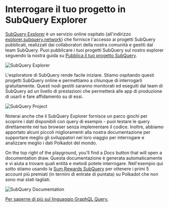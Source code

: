 # Interrogare il tuo progetto in SubQuery Explorer

[SubQuery Explorer](https://explorer.subquery.network) è un servizio online ospitato (all'indirizzo [explorer.subquery.network](https://explorer.subquery.network)) che fornisce l'accesso ai progetti SubQuery pubblicati, realizzati dai collaboratori della nostra comunità e gestiti dal team SubQuery. Puoi pubblicare i tuoi progetti SubQuery sul nostro explorer seguendo la nostra guida su [Pubblica il tuo progetto SubQuery](../publish/publish.md).

![SubQuery Explorer](https://static.subquery.network/media/explorer/explorer-header.png)

L'esploratore di SubQuery rende facile iniziare. Stiamo ospitando questi progetti SubQuery online e permettiamo a chiunque di interrogarli gratuitamente. Questi nodi gestiti saranno monitorati ed eseguiti dal team di SubQuery ad un livello di prestazioni che permetterà alle app di produzione di usarli e fare affidamento su di essi.

![SubQuery Project](https://static.subquery.network/media/explorer/explorer-project.png)

Noterai anche che il SubQuery Explorer fornisce un parco giochi per scoprire i dati disponibili con query di esempio - puoi testare le query direttamente nel tuo browser senza implementare il codice. Inoltre, abbiamo apportato alcuni piccoli miglioramenti alla nostra documentazione per supportare meglio gli sviluppatori nel loro viaggio per interrogare e analizzare meglio i dati Polkadot del mondo.

On the top right of the playground, you'll find a _Docs_ button that will open a documentation draw. Questa documentazione è generata automaticamente e vi aiuta a trovare quali entità e metodi potete interrogare. Nell'esempio qui sotto stiamo usando la [Sum Rewards SubQuery](https://explorer.subquery.network/subquery/OnFinality-io/sum-reward) per ottenere i primi 5 account più premiati (in termini di entrate di puntata) su Polkadot che non sono mai stati tagliati.

![SubQuery Documentation](https://static.subquery.network/media/explorer/explorer-documentation.png)

[Per saperne di più sul linguaggio GraphQL Query.](./graphql.md)

